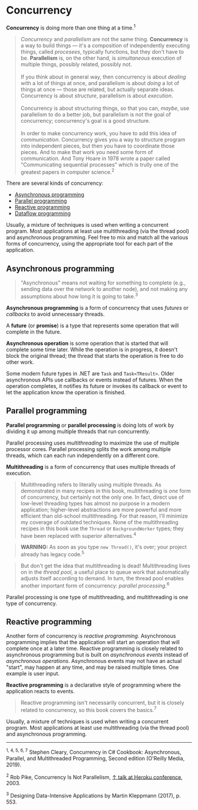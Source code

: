 # Concurrency

**Concurrency** is doing more than one thing at a time.<sup>1</sup>

> *Concurrency* and *parallelism* are not the same thing. **Concurrency** is a way to build things — it's a composition of independently executing things, called *procesees*, typically functions, but they don't have to be. **Parallelism** is, on the other hand, is *simultaneous* execution of multiple things, possibly related, possibly not.
<br><br>If you think about in general way, then concurrency is about *dealing* with a lot of things at once, and parallelism is about *doing* a lot of things at once — those are related, but actually separate ideas. Concurrency is about *structure*, parallelism is about *execution*. <br><br>Concurrency is about structuring things, so that you can, *maybe*, use parallelism to do a better job, but parallelism is not the goal of concurrency; concurrency's goal is a good structure.
<br><br>In order to make concurrency work, you have to add this idea of *communication*. Concurrency gives you a way to structure program into independent pieces, but then you have to coordinate those pieces. And to make that work you need some form of communication. And Tony Hoare in 1978 wrote a paper called "Communicating sequential processes" which is trully one of the greatest papers in computer science.<sup>2</sup>

There are several kinds of concurrency:

* [Asynchronous programming](asynchronous%20programming.md)
* [Parallel programming](parallel%20programming.md)
* [Reactive programming](reactive%20programming.md)
* [Dataflow programming](dataflow%20programming.md)

Usually, a mixture of techniques is used when writing a concurrent program. Most applications at least use multithreading (via the thread pool) and asynchronous programming. Feel free to mix and match all the various forms of concurrency, using the appropriate tool for each part of the application.

## Asynchronous programming

> "Asynchronous" means not waiting for something to complete (e.g., sending data over the network to another node), and not making any assumptions about how long it is going to take.<sup>3</sup>

**Asynchronous programming** is a form of concurrency that uses *futures* or *callbacks* to avoid unnecessary threads.

A **future** (or **promise**) is a type that represents some operation that will complete in the future.

**Asynchronous operation** is some operation that is started that will complete some time later. While the operation is in progress, it doesn't block the original thread; the thread that starts the operation is free to do other work.

Some modern future types in .NET are `Task` and `Task<TResult>`. Older asynchronous APIs use callbacks or events instead of futures. When the operation completes, it notifies its future or invokes its callback or event to let the application know the operation is finished.

## Parallel programming

**Parallel programming** or **parallel processing** is doing lots of work by dividing it up among multiple threads that run concurrently.

Parallel processing uses *multithreading* to maximize the use of multiple processor cores. Parallel processing splits the work among multiple threads, which can each run independently on a different core.

**Multithreading** is a form of concurrency that uses multiple threads of execution.

> Multithreading refers to literally using multiple threads. As demonstrated in many recipes in this book, multithreading is *one* form of concurrency, but certainly not the only one. In fact, direct use of low-level threading types has almost no purpose in a modern application; higher-level abstractions are more powerful and more efficient than old-school multithreading. For that reason, I'll minimize my coverage of outdated techniques. None of the multithreading recipes in this book use the
`Thread` or `BackgroundWorker` types; they have been replaced with superior alternatives.<sup>4</sup>

> **WARNING:** As soon as you type `new Thread()`, it's over; your project already has legacy code.<sup>5</sup>

> But don't get the idea that multithreading is dead! Multithreading lives on in the *thread pool*, a useful place to queue work that automatically adjusts itself according to demand. In turn, the thread pool enables another important form of concurrency: *parallel processing*.<sup>6</sup>

Parallel processing is one type of multithreading, and multithreading is one type of concurrency.

## Reactive programming

Another form of concurrency is *reactive programming*. Asynchronous programming implies that the application will start an operation that will complete once at a later time. Reactive programming is closely related to asynchronous programming but is built on *asynchronous events* instead of *asynchronous operations*. Asynchronous events may not have an actual "start", may happen at any time, and may be raised multiple times. One example is user input.

**Reactive programming** is a declarative style of programming where the application reacts to events.

> Reactive programming isn't necessarily concurrent, but it is closely related to concurrency, so this book covers the basics.<sup>7</sup>

Usually, a mixture of techniques is used when writing a concurrent program. Most applications at least use multithreading (via the thread pool) and asynchronous programming.

<hr>

<sup>1, 4, 5, 6, 7</sup> Stephen Cleary, Concurrency in C# Cookbook: Asynchronous, Parallel, and Multithreaded Programming, Second edition (O'Reilly Media, 2019).

<sup>2</sup> Rob Pike, Concurrency Is Not Parallelism, [↑ talk at Heroku conference](https://vimeo.com/49718712), 2003.

<sup>3</sup> Designing Data-Intensive Applications by Martin Kleppmann (2017), p. 553.
